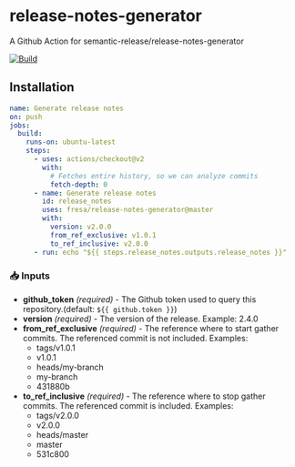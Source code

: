 # release-notes-generator

A Github Action for semantic-release/release-notes-generator

[![Build](https://github.com/Fresa/release-notes-generator/actions/workflows/ci.yml/badge.svg)](https://github.com/Fresa/release-notes-generator/actions/workflows/ci.yml)

## Installation

```yaml
name: Generate release notes
on: push
jobs:
  build:
    runs-on: ubuntu-latest
    steps:
      - uses: actions/checkout@v2
        with:
          # Fetches entire history, so we can analyze commits
          fetch-depth: 0
      - name: Generate release notes
        id: release_notes
        uses: fresa/release-notes-generator@master
        with:
          version: v2.0.0
          from_ref_exclusive: v1.0.1
          to_ref_inclusive: v2.0.0
      - run: echo "${{ steps.release_notes.outputs.release_notes }}"
```

### 📥 Inputs

- **github_token** _(required)_ - The Github token used to query this repository.(default: `${{ github.token }}`)
- **version** _(required)_ - The version of the release.
  Example: 2.4.0
- **from_ref_exclusive** _(required)_ - The reference where to start gather commits. The referenced commit is not included.
  Examples:
  - tags/v1.0.1
  - v1.0.1
  - heads/my-branch
  - my-branch
  - 431880b
- **to_ref_inclusive** _(required)_ - The reference where to stop gather commits. The referenced commit is included.
  Examples:
  - tags/v2.0.0
  - v2.0.0
  - heads/master
  - master
  - 531c800
